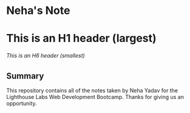 # Neha's Note
# This is an H1 header (largest)
###### This is an H6 header (smallest)


## Summary 
This repository contains all of the notes taken by Neha Yadav for the Lighthouse Labs Web Development Bootcamp.
Thanks for giving us an opportunity.


